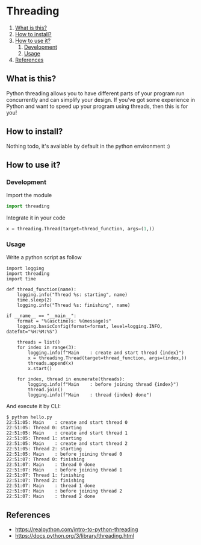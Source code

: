 # Threading

1. [What is this?](#What-is-this?)
2. [How to install?](#How-to-install?)
3. [How to use it?](#How-to-use-it?)
    1. [Development](#Development)
    2. [Usage](#Usage)
4. [References](#References)

## What is this?

Python threading allows you to have different parts of your program run concurrently and can simplify your design.
If you’ve got some experience in Python and want to speed up your program using threads, then this is for you!

## How to install?

Nothing todo, it's available by default in the python environment :)

## How to use it?

### Development

Import the module

```python 
import threading
```

Integrate it in your code

```python
x = threading.Thread(target=thread_function, args=(1,))
```

### Usage

Write a python script as follow

```shell
import logging
import threading
import time

def thread_function(name):
    logging.info("Thread %s: starting", name)
    time.sleep(2)
    logging.info("Thread %s: finishing", name)

if __name__ == "__main__":
    format = "%(asctime)s: %(message)s"
    logging.basicConfig(format=format, level=logging.INFO, datefmt="%H:%M:%S")

    threads = list()
    for index in range(3):
        logging.info(f"Main    : create and start thread {index}")
        x = threading.Thread(target=thread_function, args=(index,))
        threads.append(x)
        x.start()

    for index, thread in enumerate(threads):
        logging.info(f"Main    : before joining thread {index}")
        thread.join()
        logging.info(f"Main    : thread {index} done")
```

And execute it by CLI:

```shell
$ python hello.py
22:51:05: Main    : create and start thread 0
22:51:05: Thread 0: starting
22:51:05: Main    : create and start thread 1
22:51:05: Thread 1: starting
22:51:05: Main    : create and start thread 2
22:51:05: Thread 2: starting
22:51:05: Main    : before joining thread 0
22:51:07: Thread 0: finishing
22:51:07: Main    : thread 0 done
22:51:07: Main    : before joining thread 1
22:51:07: Thread 1: finishing
22:51:07: Thread 2: finishing
22:51:07: Main    : thread 1 done
22:51:07: Main    : before joining thread 2
22:51:07: Main    : thread 2 done
```

## References

- https://realpython.com/intro-to-python-threading
- https://docs.python.org/3/library/threading.html